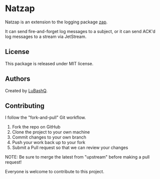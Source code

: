 # Natzap

Natzap is an extension to the logging package [zap](https://github.com/uber-go/zap).

It can send fire-and-forget log messages to a subject, or it can send ACK'd log messages to a stream via JetStream.

## License

This package is released under MIT license.

## Authors

Created by [LuBashQ](https://github.com/LuBashQ).

## Contributing

I follow the "fork-and-pull" Git workflow.

1. Fork the repo on GitHub
2. Clone the project to your own machine
3. Commit changes to your own branch
4. Push your work back up to your fork
5. Submit a Pull request so that we can review your changes

NOTE: Be sure to merge the latest from "upstream" before making a pull request!

Everyone is welcome to contribute to this project.
